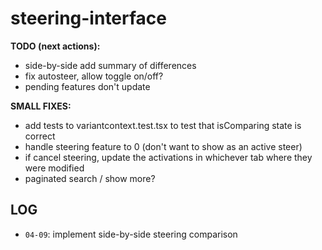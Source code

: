 # steering-interface
 
**TODO (next actions):** 
- side-by-side add summary of differences
- fix autosteer, allow toggle on/off?
- pending features don't update 

**SMALL FIXES:**
- add tests to variantcontext.test.tsx to test that isComparing state is correct
- handle steering feature to 0 (don't want to show as an active steer)
- if cancel steering, update the activations in whichever tab where they were modified
- paginated search / show more?

## LOG
- `04-09`: implement side-by-side steering comparison
